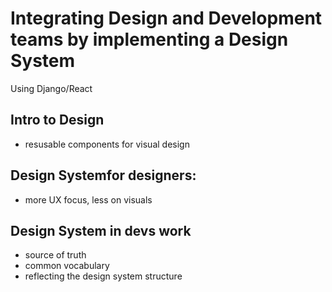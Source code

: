 # Integrating Design and Development teams by implementing a Design System

Using Django/React

## Intro to Design
- resusable components for visual design


## Design Systemfor designers:
- more UX focus, less on visuals

## Design System in devs work
- source of truth
- common vocabulary
- reflecting the design system structure